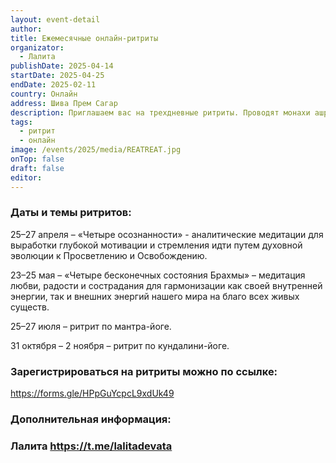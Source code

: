 ```yaml
---
layout: event-detail
author: 
title: Ежемесячные онлайн-ритриты
organizator:
  - Лалита
publishDate: 2025-04-14
startDate: 2025-04-25
endDate: 2025-02-11
country: Онлайн
address: Шива Прем Сагар
description: Приглашаем вас на трехдневные ритриты. Проводят монахи ашрама Шива Прем Сагар.
tags:
  - ритрит
  - онлайн
image: /events/2025/media/REATREAT.jpg
onTop: false
draft: false
editor:
---
```

### Даты и темы ритритов:

25–27 апреля – «Четыре осознанности» - аналитические медитации для выработки глубокой мотивации и стремления идти путем духовной эволюции к Просветлению и Освобождению. 

23–25 мая – «Четыре бесконечных состояния Брахмы»  – медитация любви, радости и сострадания для гармонизации как своей внутренней энергии, так и внешних энергий нашего мира на благо всех живых существ.

25–27 июля – ритрит по мантра-йоге.

31 октября – 2 ноября – ритрит по кундалини-йоге.

### Зарегистрироваться на ритриты можно по ссылке:
https://forms.gle/HPpGuYcpcL9xdUk49

### Дополнительная информация:
### Лалита  https://t.me/lalitadevata
